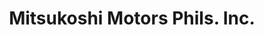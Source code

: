 ---
title: "Mitsukoshi Motors Phils. Inc."
url: /digos-city/mitsukoshi-motors-phils-inc/
shop: motorcycle
---